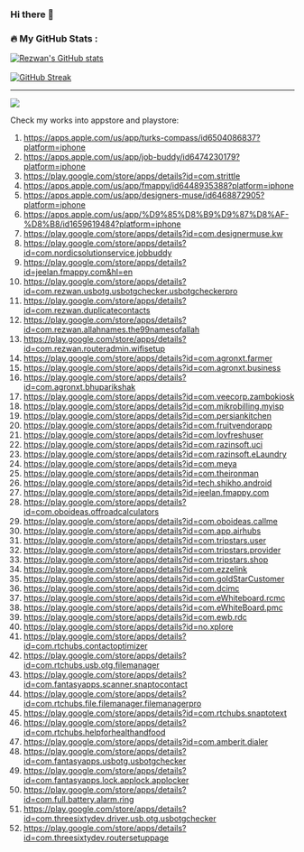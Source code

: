 ### Hi there 👋

<!-- ### 📊 Github Stats

  <p align="center"> <img src="https://github-readme-stats.vercel.app/api?username=rrsaikat&count_private=true&show_icons=true&include_all_commits=true" alt="RRSaikat | Stats" /> -->
  
  ### 🔥 My GitHub Stats :
[![Rezwan's GitHub stats](https://github-readme-stats.vercel.app/api?username=rrsaikat&show_icons=true&theme=vue-dark&hide_border=true&date_format=M%20j%5B%2C%20Y%5D)](https://github.com/rrsaikat/github-readme-stats) <br> <br>
[![GitHub Streak](http://github-readme-streak-stats.herokuapp.com?user=rrsaikat&theme=vue-dark&hide_border=true&date_format=M%20j%5B%2C%20Y%5D)](https://git.io/streak-stats)
<hr>

[![](https://visitcount.itsvg.in/api?id=rrsaikat&label=Profile%20Views&color=3&icon=0&pretty=false)](https://visitcount.itsvg.in)


<!--
**rrsaikat/RRSaikat** is a ✨ _special_ ✨ repository because its `README.md` (this file) appears on your GitHub profile.

Here are some ideas to get you started:

- 🔭 I’m currently working on ...
- 🌱 I’m currently learning ...
- 👯 I’m looking to collaborate on ...
- 🤔 I’m looking for help with ...
- 💬 Ask me about ...
- 📫 How to reach me: ...
- 😄 Pronouns: ...
- ⚡ Fun fact: ...
-->

Check my works into appstore and playstore:

1.  https://apps.apple.com/us/app/turks-compass/id6504086837?platform=iphone
2.  https://apps.apple.com/us/app/job-buddy/id6474230179?platform=iphone
3.  https://play.google.com/store/apps/details?id=com.strittle
4.  https://apps.apple.com/us/app/fmappy/id6448935388?platform=iphone
5.  https://apps.apple.com/us/app/designers-muse/id6468872905?platform=iphone
6.  https://apps.apple.com/us/app/%D9%85%D8%B9%D9%87%D8%AF-%D8%B8/id1659619484?platform=iphone
7.  https://play.google.com/store/apps/details?id=com.designermuse.kw
8.  https://play.google.com/store/apps/details?id=com.nordicsolutionservice.jobbuddy
9.  https://play.google.com/store/apps/details?id=jeelan.fmappy.com&hl=en
10.  https://play.google.com/store/apps/details?id=com.rezwan.usbotg.usbotgchecker.usbotgcheckerpro
11. https://play.google.com/store/apps/details?id=com.rezwan.duplicatecontacts
12. https://play.google.com/store/apps/details?id=com.rezwan.allahnames.the99namesofallah
13. https://play.google.com/store/apps/details?id=com.rezwan.routeradmin.wifisetup
14. https://play.google.com/store/apps/details?id=com.agronxt.farmer
15. https://play.google.com/store/apps/details?id=com.agronxt.business
16. https://play.google.com/store/apps/details?id=com.agronxt.bhuparikshak
17. https://play.google.com/store/apps/details?id=com.veecorp.zambokiosk
18. https://play.google.com/store/apps/details?id=com.mikrobilling.myisp
19. https://play.google.com/store/apps/details?id=com.persiankitchen
20. https://play.google.com/store/apps/details?id=com.fruitvendorapp
21. https://play.google.com/store/apps/details?id=com.lovfreshuser
22. https://play.google.com/store/apps/details?id=com.razinsoft.uci
23. https://play.google.com/store/apps/details?id=com.razinsoft.eLaundry
24. https://play.google.com/store/apps/details?id=com.meya
25. https://play.google.com/store/apps/details?id=com.theironman
26. https://play.google.com/store/apps/details?id=tech.shikho.android
27. https://play.google.com/store/apps/details?id=jeelan.fmappy.com
28. https://play.google.com/store/apps/details?id=com.oboideas.offroadcalculators
29. https://play.google.com/store/apps/details?id=com.oboideas.callme
30. https://play.google.com/store/apps/details?id=com.app.airhubs
31. https://play.google.com/store/apps/details?id=com.tripstars.user
32. https://play.google.com/store/apps/details?id=com.tripstars.provider
33. https://play.google.com/store/apps/details?id=com.tripstars.shop
34. https://play.google.com/store/apps/details?id=com.ezzelink
35. https://play.google.com/store/apps/details?id=com.goldStarCustomer
36. https://play.google.com/store/apps/details?id=com.dcimc
37. https://play.google.com/store/apps/details?id=com.eWhiteboard.rcmc
38. https://play.google.com/store/apps/details?id=com.eWhiteBoard.pmc
39. https://play.google.com/store/apps/details?id=com.ewb.rdc
40. https://play.google.com/store/apps/details?id=no.xplore
41. https://play.google.com/store/apps/details?id=com.rtchubs.contactoptimizer
42. https://play.google.com/store/apps/details?id=com.rtchubs.usb.otg.filemanager
43. https://play.google.com/store/apps/details?id=com.fantasyapps.scanner.snaptocontact
44. https://play.google.com/store/apps/details?id=com.rtchubs.file.filemanager.filemanagerpro
45. https://play.google.com/store/apps/details?id=com.rtchubs.snaptotext
46. https://play.google.com/store/apps/details?id=com.rtchubs.helpforhealthandfood
47. https://play.google.com/store/apps/details?id=com.amberit.dialer
48. https://play.google.com/store/apps/details?id=com.fantasyapps.usbotg.usbotgchecker
49. https://play.google.com/store/apps/details?id=com.fantasyapps.lock.applock.applocker
50. https://play.google.com/store/apps/details?id=com.full.battery.alarm.ring
51. https://play.google.com/store/apps/details?id=com.threesixtydev.driver.usb.otg.usbotgchecker
52. https://play.google.com/store/apps/details?id=com.threesixtydev.routersetuppage
